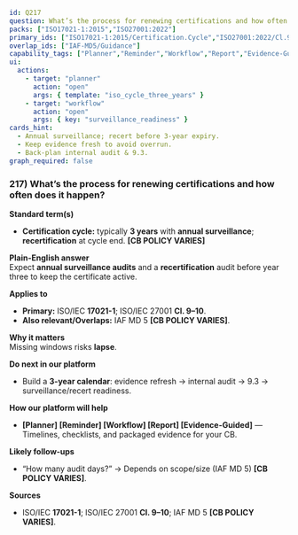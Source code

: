 ```yaml
id: Q217
question: What’s the process for renewing certifications and how often does it happen?
packs: ["ISO17021-1:2015","ISO27001:2022"]
primary_ids: ["ISO17021-1:2015/Certification.Cycle","ISO27001:2022/Cl.9","ISO27001:2022/Cl.10"]
overlap_ids: ["IAF-MD5/Guidance"]
capability_tags: ["Planner","Reminder","Workflow","Report","Evidence-Guided"]
ui:
  actions:
    - target: "planner"
      action: "open"
      args: { template: "iso_cycle_three_years" }
    - target: "workflow"
      action: "open"
      args: { key: "surveillance_readiness" }
cards_hint:
  - Annual surveillance; recert before 3-year expiry.
  - Keep evidence fresh to avoid overrun.
  - Back-plan internal audit & 9.3.
graph_required: false
```

### 217) What’s the process for renewing certifications and how often does it happen?

**Standard term(s)**

- **Certification cycle:** typically **3 years** with **annual surveillance**; **recertification** at cycle end. **[CB POLICY VARIES]**

**Plain-English answer**\
Expect **annual surveillance audits** and a **recertification** audit before year three to keep the certificate active.

**Applies to**

- **Primary:** ISO/IEC **17021-1**; ISO/IEC 27001 **Cl. 9–10**.
- **Also relevant/Overlaps:** IAF MD 5 **[CB POLICY VARIES]**.

**Why it matters**\
Missing windows risks **lapse**.

**Do next in our platform**

- Build a **3-year calendar**: evidence refresh → internal audit → 9.3 → surveillance/recert readiness.

**How our platform will help**

- **[Planner] [Reminder] [Workflow] [Report] [Evidence-Guided]** — Timelines, checklists, and packaged evidence for your CB.

**Likely follow-ups**

- “How many audit days?” → Depends on scope/size (IAF MD 5) **[CB POLICY VARIES]**.

**Sources**

- ISO/IEC **17021-1**; ISO/IEC 27001 **Cl. 9–10**; IAF MD 5 **[CB POLICY VARIES]**.
